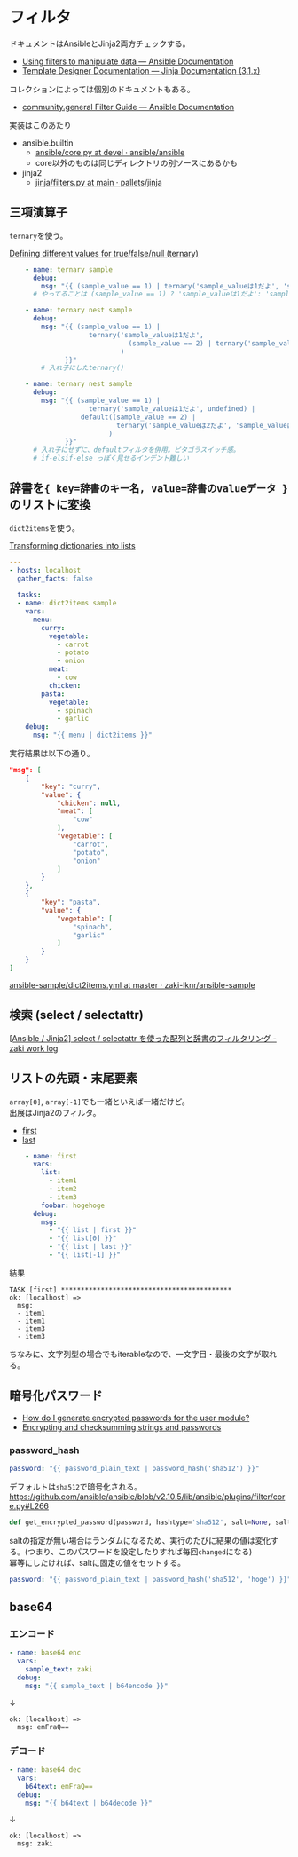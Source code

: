 # フィルタ

ドキュメントはAnsibleとJinja2両方チェックする。

- [Using filters to manipulate data — Ansible Documentation](https://docs.ansible.com/ansible/latest/user_guide/playbooks_filters.html)
- [Template Designer Documentation — Jinja Documentation (3.1.x)](https://jinja.palletsprojects.com/en/latest/templates/#list-of-builtin-filters)

コレクションによっては個別のドキュメントもある。

- [community.general Filter Guide — Ansible Documentation](https://docs.ansible.com/ansible/latest/collections/community/general/docsite/filter_guide.html)

実装はこのあたり

- ansible.builtin
    - [ansible/core.py at devel · ansible/ansible](https://github.com/ansible/ansible/blob/devel/lib/ansible/plugins/filter/core.py)
    - core以外のものは同じディレクトリの別ソースにあるかも
- jinja2
    - [jinja/filters.py at main · pallets/jinja](https://github.com/pallets/jinja/blob/main/src/jinja2/filters.py)

## 三項演算子

`ternary`を使う。

[Defining different values for true/false/null (ternary)](https://docs.ansible.com/ansible/latest/user_guide/playbooks_filters.html#defining-different-values-for-true-false-null-ternary)

```yaml
    - name: ternary sample
      debug:
        msg: "{{ (sample_value == 1) | ternary('sample_valueは1だよ', 'sample_valueは1じゃないよ') }}"
      # やってることは (sample_value == 1) ? 'sample_valueは1だよ': 'sample_valueは1じゃないよ' と同じ

    - name: ternary nest sample
      debug:
        msg: "{{ (sample_value == 1) |
                    ternary('sample_valueは1だよ',
                              (sample_value == 2) | ternary('sample_valueは2だよ', 'sample_valueは1でも2でもないよ')
                            )
              }}"
        # 入れ子にしたternary()

    - name: ternary nest sample
      debug:
        msg: "{{ (sample_value == 1) |
                    ternary('sample_valueは1だよ', undefined) |
                  default((sample_value == 2) |
                           ternary('sample_valueは2だよ', 'sample_valueは1でも2でもないよ')
                         )
              }}"
      # 入れ子にせずに、defaultフィルタを併用。ピタゴラスイッチ感。
      # if-elsif-else っぽく見せるインデント難しい
```

## 辞書を`{ key=辞書のキー名, value=辞書のvalueデータ }`のリストに変換

`dict2items`を使う。

[Transforming dictionaries into lists](https://docs.ansible.com/ansible/latest/user_guide/playbooks_filters.html#transforming-dictionaries-into-lists)

```yaml
---
- hosts: localhost
  gather_facts: false
  
  tasks:
  - name: dict2items sample
    vars:
      menu:
        curry:
          vegetable:
            - carrot
            - potato
            - onion
          meat:
            - cow
          chicken:
        pasta:
          vegetable:
            - spinach
            - garlic
    debug:
      msg: "{{ menu | dict2items }}"
```

実行結果は以下の通り。

```json
"msg": [
    {
        "key": "curry",
        "value": {
            "chicken": null,
            "meat": [
                "cow"
            ],
            "vegetable": [
                "carrot",
                "potato",
                "onion"
            ]
        }
    },
    {
        "key": "pasta",
        "value": {
            "vegetable": [
                "spinach",
                "garlic"
            ]
        }
    }
]
```

[ansible-sample/dict2items.yml at master · zaki-lknr/ansible-sample](https://github.com/zaki-lknr/ansible-sample/blob/master/filter/dict2items.yml)

## 検索 (select / selectattr)

[[Ansible / Jinja2] select / selectattr を使った配列と辞書のフィルタリング - zaki work log](https://zaki-hmkc.hatenablog.com/entry/2021/02/18/000228)

## リストの先頭・末尾要素

`array[0]`, `array[-1]`でも一緒といえば一緒だけど。  
出展はJinja2のフィルタ。

- [first](https://jinja.palletsprojects.com/en/latest/templates/#jinja-filters.first)
- [last](https://jinja.palletsprojects.com/en/latest/templates/#jinja-filters.last)

```yaml
    - name: first
      vars:
        list:
          - item1
          - item2
          - item3
        foobar: hogehoge
      debug:
        msg:
          - "{{ list | first }}"
          - "{{ list[0] }}"
          - "{{ list | last }}"
          - "{{ list[-1] }}"
```

結果

```
TASK [first] *******************************************
ok: [localhost] => 
  msg:
  - item1
  - item1
  - item3
  - item3
```

ちなみに、文字列型の場合でもiterableなので、一文字目・最後の文字が取れる。

## 暗号化パスワード

- [How do I generate encrypted passwords for the user module?](https://docs.ansible.com/ansible/latest/reference_appendices/faq.html#how-do-i-generate-encrypted-passwords-for-the-user-module)
- [Encrypting and checksumming strings and passwords](https://docs.ansible.com/ansible/latest/user_guide/playbooks_filters.html#encrypting-and-checksumming-strings-and-passwords)

### password_hash

```yaml
password: "{{ password_plain_text | password_hash('sha512') }}"
```

デフォルトは`sha512`で暗号化される。  
<https://github.com/ansible/ansible/blob/v2.10.5/lib/ansible/plugins/filter/core.py#L266>

```python
def get_encrypted_password(password, hashtype='sha512', salt=None, salt_size=None, rounds=None):
```

saltの指定が無い場合はランダムになるため、実行のたびに結果の値は変化する。(つまり、このパスワードを設定したりすれば毎回`changed`になる)  
冪等にしたければ、saltに固定の値をセットする。

```yaml
password: "{{ password_plain_text | password_hash('sha512', 'hoge') }}"
```

## base64

### エンコード

```yaml
- name: base64 enc
  vars:
    sample_text: zaki
  debug:
    msg: "{{ sample_text | b64encode }}"
```

↓

```console
ok: [localhost] => 
  msg: emFraQ==
```

### デコード

```yaml
- name: base64 dec
  vars:
    b64text: emFraQ==
  debug:
    msg: "{{ b64text | b64decode }}"
```

↓

```console
ok: [localhost] => 
  msg: zaki
```
